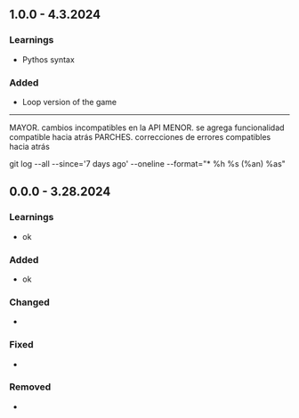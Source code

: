 ## 1.0.0 - 4.3.2024

### Learnings
- Pythos syntax

### Added
- Loop version of the game

---

MAYOR. cambios incompatibles en la API
MENOR. se agrega funcionalidad compatible hacia atrás
PARCHES. correcciones de errores compatibles hacia atrás

git log --all --since='7 days ago' --oneline --format="* %h %s (%an) %as"

## 0.0.0 - 3.28.2024

### Learnings
- ok

### Added
- ok

### Changed
-

### Fixed
-

### Removed
-
